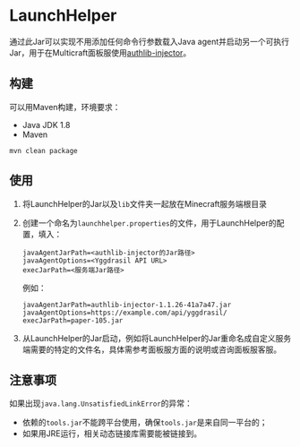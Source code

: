 # LaunchHelper

通过此Jar可以实现不用添加任何命令行参数载入Java agent并启动另一个可执行Jar，用于在Multicraft面板服使用[authlib-injector](https://github.com/yushijinhun/authlib-injector)。

## 构建

可以用Maven构建，环境要求：

* Java JDK 1.8
* Maven

```
mvn clean package
```

## 使用

1. 将LaunchHelper的Jar以及`lib`文件夹一起放在Minecraft服务端根目录

2. 创建一个命名为`launchhelper.properties`的文件，用于LaunchHelper的配置，填入：

   ```
   javaAgentJarPath=<authlib-injector的Jar路径>
   javaAgentOptions=<Yggdrasil API URL>
   execJarPath=<服务端Jar路径>
   ```

   例如：

   ```
   javaAgentJarPath=authlib-injector-1.1.26-41a7a47.jar
   javaAgentOptions=https://example.com/api/yggdrasil/
   execJarPath=paper-105.jar
   ```

3. 从LaunchHelper的Jar启动，例如将LaunchHelper的Jar重命名成自定义服务端需要的特定的文件名，具体需参考面板服方面的说明或咨询面板服客服。

## 注意事项

如果出现`java.lang.UnsatisfiedLinkError`的异常：

* 依赖的`tools.jar`不能跨平台使用，确保`tools.jar`是来自同一平台的；
* 如果用JRE运行，相关动态链接库需要能被链接到。